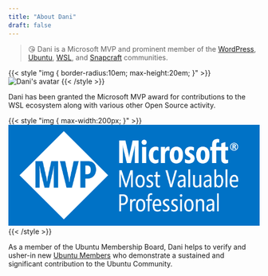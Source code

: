 ```yaml
---
title: "About Dani"
draft: false
---
```


> 😘 Dani is a Microsoft MVP and prominent member of the [WordPress](https://wordpress.org), [Ubuntu](https://ubuntu.com), [WSL](https://docs.microsoft.com/en-us/windows/wsl/), and [Snapcraft](https://snapcraft.io) communities.

{{< style "img { border-radius:10em; max-height:20em; }" >}}
![Dani's avatar](/diddledani.png "Dani's avatar")
{{< /style >}}

Dani has been granted the Microsoft MVP award for contributions to the WSL ecosystem along with various other Open Source activity.

{{< style "img { max-width:200px; }" >}}
![Microsoft MVP Logo](mvp-logo.png "Microsoft MVP Logo")
{{< /style >}}

As a member of the Ubuntu Membership Board, Dani helps to verify and usher-in new [Ubuntu Members](https://wiki.ubuntu.com/Membership) who demonstrate a sustained and significant contribution to the Ubuntu Community.
